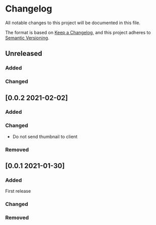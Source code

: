# Changelog
All notable changes to this project will be documented in this file.

The format is based on [Keep a Changelog](https://keepachangelog.com/en/1.0.0/),
and this project adheres to [Semantic Versioning](https://semver.org/spec/v2.0.0.html).

## Unreleased

### Added

### Changed

## [0.0.2 2021-02-02]

### Added

### Changed
- Do not send thumbnail to client

### Removed

## [0.0.1 2021-01-30]

### Added

First release
### Changed

### Removed

